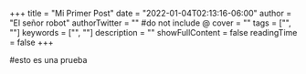 +++
title = "Mi Primer Post"
date = "2022-01-04T02:13:16-06:00"
author = "El señor robot"
authorTwitter = "" #do not include @
cover = ""
tags = ["", ""]
keywords = ["", ""]
description = ""
showFullContent = false
readingTime = false
+++

#esto es una prueba
